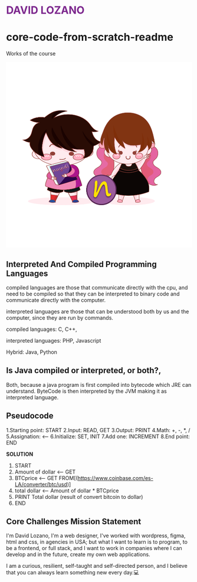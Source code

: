 


<HTML>
<h1 style='color: #7C278D;'>DAVID LOZANO</h1>
</HTML>

# core-code-from-scratch-readme
Works of the course


![David Lozano](images/header-nueva-paginasin-fondo.png)


## Interpreted And Compiled Programming Languages

compiled languages are those that communicate directly with the cpu, and need to be compiled so that they can be interpreted to binary code and communicate directly with the computer.

interpreted languages are those that can be understood both by us and the computer, since they are run by commands.

compiled languages: C, C++, 

interpreted languages: PHP, Javascript

Hybrid: Java, Python


## Is Java compiled or interpreted, or both?,

Both, because  a java program is first compiled into bytecode which JRE can understand. ByteCode is then interpreted by the JVM making it as interpreted language.


## Pseudocode 

 1.Starting point: START
  2.Input: READ, GET
  3.Output: PRINT
  4.Math: +, -, *, /
  5.Assignation: <--
  6.Initialize:  SET, INIT
  7.Add one: INCREMENT
  8.End point: END
  
  
**SOLUTION**
  
  1. START
  2. Amount of dollar <-- GET
  3. BTCprice <-- GET FROM[(https://www.coinbase.com/es-LA/converter/btc/usd)]
  4. total dollar <-- Amount of dollar * BTCprice
  5. PRINT Total dollar (result of convert bitcoin to dollar)
  6. END



## Core Challenges Mission Statement 


I'm David Lozano, I'm a web designer, I've worked with wordpress, figma, html and css, in agencies in USA; but what I want to learn is to program, to be a frontend, or full stack, and I want to work in companies where I can develop and in the future, create my own web applications.

I am a curious, resilient, self-taught and self-directed person, and I believe that you can always learn something new every day.💻 


